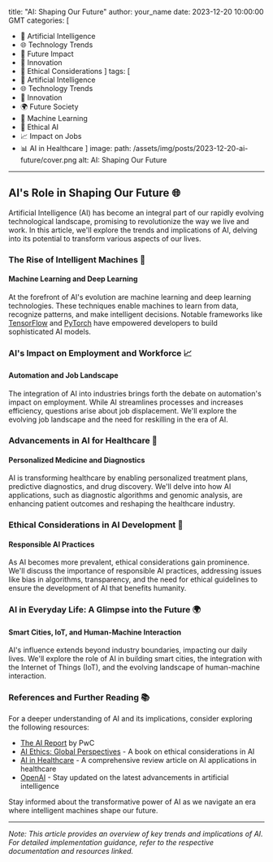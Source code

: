 title: "AI: Shaping Our Future"
author: your_name
date: 2023-12-20 10:00:00 GMT
categories:
  [
  - 🤖 Artificial Intelligence
  - 🌐 Technology Trends
  - 🧠 Future Impact
  - 🚀 Innovation
  - 🤔 Ethical Considerations
  ]
tags:
  [
  - 🤖 Artificial Intelligence
  - 🌐 Technology Trends
  - 🚀 Innovation
  - 🌍 Future Society
  - 🧠 Machine Learning
  - 🤔 Ethical AI
  - 📈 Impact on Jobs
  - 📊 AI in Healthcare
  ]
image:
  path: /assets/img/posts/2023-12-20-ai-future/cover.png
  alt: AI: Shaping Our Future

---

## AI's Role in Shaping Our Future 🌐

Artificial Intelligence (AI) has become an integral part of our rapidly evolving technological landscape, promising to revolutionize the way we live and work. In this article, we'll explore the trends and implications of AI, delving into its potential to transform various aspects of our lives.

### The Rise of Intelligent Machines 🤖

#### Machine Learning and Deep Learning

At the forefront of AI's evolution are machine learning and deep learning technologies. These techniques enable machines to learn from data, recognize patterns, and make intelligent decisions. Notable frameworks like [TensorFlow](https://www.tensorflow.org/) and [PyTorch](https://pytorch.org/) have empowered developers to build sophisticated AI models.

### AI's Impact on Employment and Workforce 📈

#### Automation and Job Landscape

The integration of AI into industries brings forth the debate on automation's impact on employment. While AI streamlines processes and increases efficiency, questions arise about job displacement. We'll explore the evolving job landscape and the need for reskilling in the era of AI.

### Advancements in AI for Healthcare 🏥

#### Personalized Medicine and Diagnostics

AI is transforming healthcare by enabling personalized treatment plans, predictive diagnostics, and drug discovery. We'll delve into how AI applications, such as diagnostic algorithms and genomic analysis, are enhancing patient outcomes and reshaping the healthcare industry.

### Ethical Considerations in AI Development 🤔

#### Responsible AI Practices

As AI becomes more prevalent, ethical considerations gain prominence. We'll discuss the importance of responsible AI practices, addressing issues like bias in algorithms, transparency, and the need for ethical guidelines to ensure the development of AI that benefits humanity.

### AI in Everyday Life: A Glimpse into the Future 🌍

#### Smart Cities, IoT, and Human-Machine Interaction

AI's influence extends beyond industry boundaries, impacting our daily lives. We'll explore the role of AI in building smart cities, the integration with the Internet of Things (IoT), and the evolving landscape of human-machine interaction.

### References and Further Reading 📚

For a deeper understanding of AI and its implications, consider exploring the following resources:

- [The AI Report](https://www.pwc.com/us/en/services/consulting/library/artificial-intelligence.html) by PwC
- [AI Ethics: Global Perspectives](https://www.cambridge.org/aiethics) - A book on ethical considerations in AI
- [AI in Healthcare](https://www.ncbi.nlm.nih.gov/pmc/articles/PMC6369195/) - A comprehensive review article on AI applications in healthcare
- [OpenAI](https://www.openai.com/) - Stay updated on the latest advancements in artificial intelligence

Stay informed about the transformative power of AI as we navigate an era where intelligent machines shape our future.

---

*Note: This article provides an overview of key trends and implications of AI. For detailed implementation guidance, refer to the respective documentation and resources linked.*
